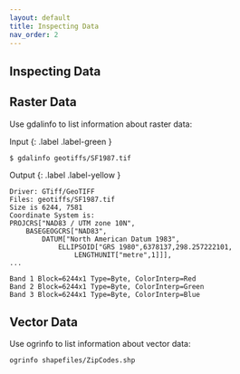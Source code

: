 ```yaml
---
layout: default
title: Inspecting Data
nav_order: 2
---
```


## Inspecting Data

## Raster Data

Use gdalinfo to list information about raster data:

Input
{: .label .label-green }
```
$ gdalinfo geotiffs/SF1987.tif
```

Output
{: .label .label-yellow }
```
Driver: GTiff/GeoTIFF
Files: geotiffs/SF1987.tif
Size is 6244, 7581
Coordinate System is:
PROJCRS["NAD83 / UTM zone 10N",
    BASEGEOGCRS["NAD83",
        DATUM["North American Datum 1983",
            ELLIPSOID["GRS 1980",6378137,298.257222101,
                LENGTHUNIT["metre",1]]],
...

Band 1 Block=6244x1 Type=Byte, ColorInterp=Red
Band 2 Block=6244x1 Type=Byte, ColorInterp=Green
Band 3 Block=6244x1 Type=Byte, ColorInterp=Blue
```

## Vector Data

Use ogrinfo to list information about vector data:

```ogrinfo shapefiles/ZipCodes.shp```
